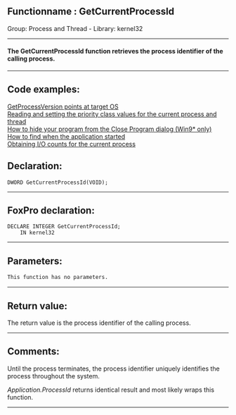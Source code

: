 <link rel="stylesheet" type="text/css" href="../../css/win32api.css">  
<link rel="stylesheet" href="https://cdnjs.cloudflare.com/ajax/libs/font-awesome/4.7.0/css/font-awesome.min.css">

## Functionname : GetCurrentProcessId
Group: Process and Thread - Library: kernel32    
***  


#### The GetCurrentProcessId function retrieves the process identifier of the calling process.
***  


## Code examples:
[GetProcessVersion points at target OS](../../samples/sample_170.md)  
[Reading and setting the priority class values for the current process and thread](../../samples/sample_218.md)  
[How to hide your program from the Close Program dialog (Win9* only)](../../samples/sample_277.md)  
[How to find when the application started](../../samples/sample_534.md)  
[Obtaining I/O counts for the current process](../../samples/sample_535.md)  

## Declaration:
```foxpro  
DWORD GetCurrentProcessId(VOID);  
```  
***  


## FoxPro declaration:
```foxpro  
DECLARE INTEGER GetCurrentProcessId;
	IN kernel32  
```  
***  


## Parameters:
```txt  
This function has no parameters.  
```  
***  


## Return value:
The return value is the process identifier of the calling process.  
***  


## Comments:
Until the process terminates, the process identifier uniquely identifies the process throughout the system.  
  
<Em>Application.ProcessId</Em> returns identical result and most likely wraps this function.  
  
***  

